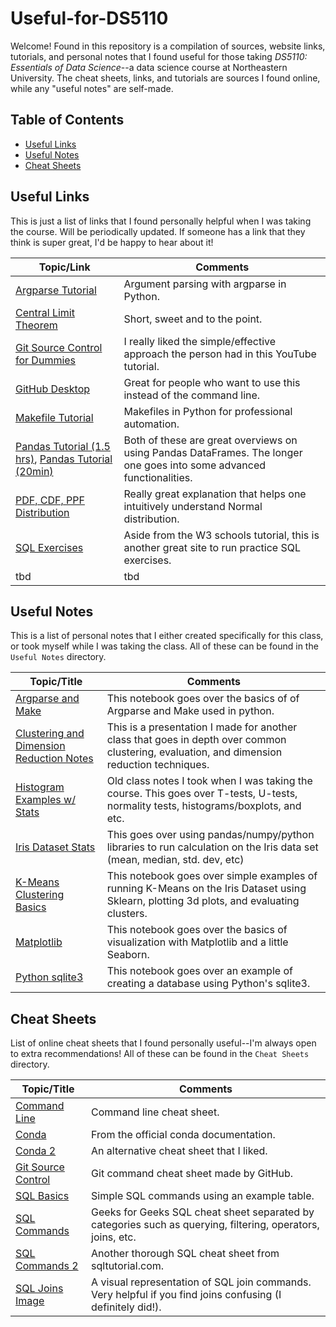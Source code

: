 # Useful-for-DS5110
Welcome! Found in this repository is a compilation of sources, website links, tutorials, and personal notes that I found useful for those taking *DS5110: Essentials of Data Science*--a data science course at Northeastern University. The cheat sheets, links, and tutorials are sources I found online, while any "useful notes" are self-made.

## Table of Contents
* [Useful Links](#useful-links)
* [Useful Notes](#useful-notes)
* [Cheat Sheets](#cheat-sheets)

## Useful Links
This is just a list of links that I found personally helpful when I was taking the course. Will be periodically updated. If someone has a link that they think is super great, I'd be happy to hear about it!

| Topic/Link | Comments |
| ---          | ---  |
| [Argparse Tutorial](https://www.youtube.com/watch?v=88pl8TuuKz0&t=19s) | Argument parsing with argparse in Python. |
| [Central Limit Theorem](https://www.youtube.com/watch?v=YAlJCEDH2uY&start=42) | Short, sweet and to the point. |
| [Git Source Control for Dummies](https://www.youtube.com/watch?v=mJ-qvsxPHpY) | I really liked the simple/effective approach the person had in this YouTube tutorial. |
| [GitHub Desktop](https://www.youtube.com/watch?v=8Dd7KRpKeaE) | Great for people who want to use this instead of the command line. |
| [Makefile Tutorial](https://www.youtube.com/watch?v=Yt-UF7fNLJE) | Makefiles in Python for professional automation. |
| [Pandas Tutorial (1.5 hrs)](https://www.youtube.com/watch?v=2uvysYbKdjM), [Pandas Tutorial (20min)](https://www.youtube.com/watch?v=tRKeLrwfUgU) | Both of these are great overviews on using Pandas DataFrames. The longer one goes into some advanced functionalities. |
| [PDF, CDF, PPF Distribution](https://www.youtube.com/watch?v=3VYupIsbLlY) | Really great explanation that helps one intuitively understand Normal distribution. |
| [SQL Exercises](https://sqlbolt.com) | Aside from the W3 schools tutorial, this is another great site to run practice SQL exercises. |
| tbd | tbd |

## Useful Notes
This is a list of personal notes that I either created specifically for this class, or took myself while I was taking the class. All of these can be found in the `Useful Notes` directory.

| Topic/Title | Comments |
| ---          | ---  |
| [Argparse and Make](https://github.com/charVANder/Useful-for-DS5110/blob/main/Useful%20Notes/argparse_makefile_notes.ipynb) | This notebook goes over the basics of of Argparse and Make used in python. |
| [Clustering and Dimension Reduction Notes](https://github.com/charVANder/Useful-for-DS5110/blob/main/Useful%20Notes/Van_Clustering_Algorithms_Presentation.pdf) | This is a presentation I made for another class that goes in depth over common clustering, evaluation, and dimension reduction techniques. |
| [Histogram Examples w/ Stats](https://github.com/charVANder/Useful-for-DS5110/blob/main/Useful%20Notes/histogram_examples_with_stats.ipynb) | Old class notes I took when I was taking the course. This goes over T-tests, U-tests, normality tests, histograms/boxplots, and etc. |
| [Iris Dataset Stats](https://github.com/charVANder/Useful-for-DS5110/blob/main/Useful%20Notes/iris_dataset_stats.ipynb) | This goes over using pandas/numpy/python libraries to run calculation on the Iris data set (mean, median, std. dev, etc) |
| [K-Means Clustering Basics](https://github.com/charVANder/Useful-for-DS5110/blob/main/Useful%20Notes/kmeans_clustering.ipynb) | This notebook goes over simple examples of running K-Means on the Iris Dataset using Sklearn, plotting 3d plots, and evaluating clusters. |
| [Matplotlib](https://github.com/charVANder/Useful-for-DS5110/blob/main/Useful%20Notes/matplotlib_notes.ipynb) | This notebook goes over the basics of visualization with Matplotlib and a little Seaborn. |
| [Python sqlite3](https://github.com/charVANder/Useful-for-DS5110/blob/main/Useful%20Notes/practice_sqlite3.ipynb) | This notebook goes over an example of creating a database using Python's sqlite3. |

## Cheat Sheets
List of online cheat sheets that I found personally useful--I'm always open to extra recommendations! All of these can be found in the `Cheat Sheets` directory.

| Topic/Title | Comments |
| ---          | ---  |
| [Command Line](https://github.com/charVANder/Useful-for-DS5110/blob/main/Cheat%20Sheets/command_line_cheatsheet.pdf) | Command line cheat sheet. |
| [Conda](https://github.com/charVANder/Useful-for-DS5110/blob/main/Cheat%20Sheets/conda_cheatsheet.pdf) | From the official conda documentation. |
| [Conda 2](https://github.com/charVANder/Useful-for-DS5110/blob/main/Cheat%20Sheets/conda_cheatsheet2.pdf) | An alternative cheat sheet that I liked. |
| [Git Source Control](https://github.com/charVANder/Useful-for-DS5110/blob/main/Cheat%20Sheets/git%20cheat%20sheet.pdf) | Git command cheat sheet made by GitHub. |
| [SQL Basics](https://github.com/charVANder/Useful-for-DS5110/blob/main/Cheat%20Sheets/SQL_basics%20_cheatsheet.pdf) | Simple SQL commands using an example table. |
| [SQL Commands](https://github.com/charVANder/Useful-for-DS5110/blob/main/Cheat%20Sheets/SQL_cheatsheet.pdf) | Geeks for Geeks SQL cheat sheet separated by categories such as querying, filtering, operators, joins, etc. |
| [SQL Commands 2](https://github.com/charVANder/Useful-for-DS5110/blob/main/Cheat%20Sheets/conda_cheatsheet2.pdf) | Another thorough SQL cheat sheet from sqltutorial.com. |
| [SQL Joins Image](https://github.com/charVANder/Useful-for-DS5110/blob/main/Cheat%20Sheets/SQL_joins.png) | A visual representation of SQL join commands. Very helpful if you find joins confusing (I definitely did!). |